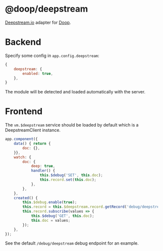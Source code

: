 @doop/deepstream
================
[Deepstream.io](https://deepstream.io) adapter for [Doop](https://github.com/MomsFriendlyDevCo/Doop).


Backend
=======
Specify some config in `app.config.deepstream`:

```javascript
{
	deepstream: {
		enabled: true,
	},
}
```

The module will be detected and loaded automatically with the server.


Frontend
========
The `vm.$deepstream` service should be loaded by default which is a DeepstreamClient instance.

```javascript
app.component({
	data() { return {
		doc: {},
	}},
	watch: {
		doc: {
			deep: true,
			handler() {
				this.$debug('SET', this.doc);
				this.record.set(this.doc);
			},
		},
	},
	created() {
		this.$debug.enable(true);
		this.record = this.$deepstream.record.getRecord('debug/deepstream');
		this.record.subscribe(values => {
			this.$debug('GET', this.doc);
			this.doc = values;
		});
	},
});
```

See the default `/debug/deepstream` debug endpoint for an example.
